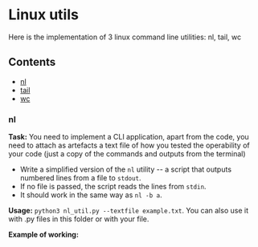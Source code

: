 # Linux utils

Here is the implementation of 3 linux command line utilities: nl, tail, wc

## Contents
- [nl](#nl)
- [tail](#tail)
- [wc](#wc)

### nl
**Task:** You need to implement a CLI application, apart from the code, you need to attach as artefacts a text file of how you tested the operability of your code (just a copy of the commands and outputs from the terminal)

- Write a simplified version of the `nl` utility -- a script that outputs numbered lines from a file to `stdout`.
- If no file is passed, the script reads the lines from `stdin`.
- It should work in the same way as `nl -b a`.

**Usage:** `python3 nl_util.py --textfile example.txt`. You can also use it with .py files in this folder or with your file.

**Example of working:**
